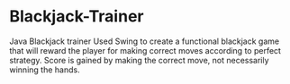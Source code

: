 # Blackjack-Trainer
Java Blackjack trainer
Used Swing to create a functional blackjack game that will reward the player for making correct moves according to perfect strategy.
Score is gained by making the correct move, not necessarily winning the hands.

